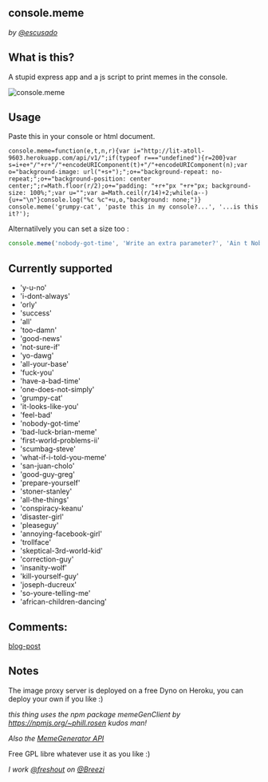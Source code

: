 ## console.meme
*by [@escusado](https://twitter.com/escusado)*

## What is this?
A stupid express app and a js script to print memes in the console.

![console.meme](http://i.imgur.com/0fh8eZk.png)

## Usage
Paste this in your console or html document.
```
console.meme=function(e,t,n,r){var i="http://lit-atoll-9603.herokuapp.com/api/v1/";if(typeof r==="undefined"){r=200}var s=i+e+"/"+r+"/"+encodeURIComponent(t)+"/"+encodeURIComponent(n);var o="background-image: url("+s+");";o+="background-repeat: no-repeat;";o+="background-position: center center;";r=Math.floor(r/2);o+="padding: "+r+"px "+r+"px; background-size: 100%;";var u="";var a=Math.ceil(r/14)+2;while(a--){u+="\n"}console.log("%c %c"+u,o,"background: none;")}
console.meme('grumpy-cat', 'paste this in my console?...', '...is this it?');
```

Alternatilvely you can set a size too :
``` javascript
console.meme('nobody-got-time', 'Write an extra parameter?', 'Ain t Nobody got time fo that', 300);
```

## Currently supported
* 'y-u-no'
* 'i-dont-always'
* 'orly'
* 'success'
* 'all'
* 'too-damn'
* 'good-news'
* 'not-sure-if'
* 'yo-dawg'
* 'all-your-base'
* 'fuck-you'
* 'have-a-bad-time'
* 'one-does-not-simply'
* 'grumpy-cat'
* 'it-looks-like-you'
* 'feel-bad'
* 'nobody-got-time'
* 'bad-luck-brian-meme'
* 'first-world-problems-ii'
* 'scumbag-steve'
* 'what-if-i-told-you-meme'
* 'san-juan-cholo'
* 'good-guy-greg'
* 'prepare-yourself'
* 'stoner-stanley'
* 'all-the-things'
* 'conspiracy-keanu'
* 'disaster-girl'
* 'pleaseguy'
* 'annoying-facebook-girl'
* 'trollface'
* 'skeptical-3rd-world-kid'
* 'correction-guy'
* 'insanity-wolf'
* 'kill-yourself-guy'
* 'joseph-ducreux'
* 'so-youre-telling-me'
* 'african-children-dancing'

## Comments:
[blog-post](http://code.toily.mx/console-meme/)

## Notes
The image proxy server is deployed on a free Dyno on Heroku, you can deploy your own if you like :)


*this thing uses the npm package memeGenClient by https://npmjs.org/~phill.rosen kudos man!*

*Also the [MemeGenerator API](http://version1.api.memegenerator.net/)*

Free GPL libre whatever use it as you like :)

*I work [@freshout](http://freshout.us) on [@Breezi](http://breezi.com)*